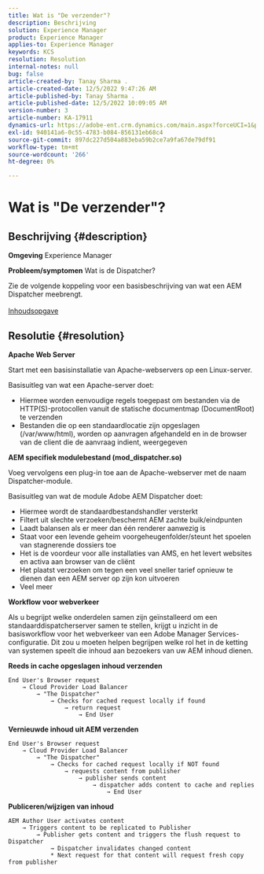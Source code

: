 ```yaml
---
title: Wat is "De verzender"?
description: Beschrijving
solution: Experience Manager
product: Experience Manager
applies-to: Experience Manager
keywords: KCS
resolution: Resolution
internal-notes: null
bug: false
article-created-by: Tanay Sharma .
article-created-date: 12/5/2022 9:47:26 AM
article-published-by: Tanay Sharma .
article-published-date: 12/5/2022 10:09:05 AM
version-number: 3
article-number: KA-17911
dynamics-url: https://adobe-ent.crm.dynamics.com/main.aspx?forceUCI=1&pagetype=entityrecord&etn=knowledgearticle&id=a57eedce-8174-ed11-81aa-6045bd006239
exl-id: 940141a6-0c55-4783-b084-856131eb68c4
source-git-commit: 897dc227d504a883eba59b2ce7a9fa67de79df91
workflow-type: tm+mt
source-wordcount: '266'
ht-degree: 0%

---
```


# Wat is &quot;De verzender&quot;?

## Beschrijving {#description}

<b>Omgeving</b>
Experience Manager


<b>Probleem/symptomen</b>
Wat is de Dispatcher?

Zie de volgende koppeling voor een basisbeschrijving van wat een AEM Dispatcher meebrengt.
<br> <br>[Inhoudsopgave](https://experienceleague.adobe.com/docs/experience-cloud-kcs/kbarticles/KA-17490.html)

## Resolutie {#resolution}


<b>Apache Web Server</b>

Start met een basisinstallatie van Apache-webservers op een Linux-server.

Basisuitleg van wat een Apache-server doet:

- Hiermee worden eenvoudige regels toegepast om bestanden via de HTTP(S)-protocollen vanuit de statische documentmap (DocumentRoot) te verzenden
- Bestanden die op een standaardlocatie zijn opgeslagen (/var/www/html), worden op aanvragen afgehandeld en in de browser van de client die de aanvraag indient, weergegeven




<b>AEM specifiek modulebestand (mod_dispatcher.so)</b>

Voeg vervolgens een plug-in toe aan de Apache-webserver met de naam Dispatcher-module.

Basisuitleg van wat de module Adobe AEM Dispatcher doet:

- Hiermee wordt de standaardbestandshandler versterkt
- Filtert uit slechte verzoeken/beschermt AEM zachte buik/eindpunten
- Laadt balansen als er meer dan één renderer aanwezig is
- Staat voor een levende geheim voorgeheugenfolder/steunt het spoelen van stagnerende dossiers toe
- Het is de voordeur voor alle installaties van AMS, en het levert websites en activa aan browser van de cliënt
- Het plaatst verzoeken om tegen een veel sneller tarief opnieuw te dienen dan een AEM server op zijn kon uitvoeren
- Veel meer




<b>Workflow voor webverkeer</b>

Als u begrijpt welke onderdelen samen zijn geïnstalleerd om een standaarddispatcherserver samen te stellen, krijgt u inzicht in de basisworkflow voor het webverkeer van een Adobe Manager Services-configuratie.
Dit zou u moeten helpen begrijpen welke rol het in de ketting van systemen speelt die inhoud aan bezoekers van uw AEM inhoud dienen.

<b>Reeds in cache opgeslagen inhoud verzenden</b>


```
End User's Browser request 
    → Cloud Provider Load Balancer 
        → "The Dispatcher" 
            → Checks for cached request locally if found 
                → return request 
                    → End User
```


<b>Vernieuwde inhoud uit AEM verzenden</b>


```
End User's Browser request 
    → Cloud Provider Load Balancer 
        → "The Dispatcher" 
            → Checks for cached request locally if NOT found 
                → requests content from publisher 
                    → publisher sends content 
                        → dispatcher adds content to cache and replies 
                            → End User
```


<b>Publiceren/wijzigen van inhoud</b>


```
AEM Author User activates content 
    → Triggers content to be replicated to Publisher 
        → Publisher gets content and triggers the flush request to Dispatcher 
            → Dispatcher invalidates changed content 
            * Next request for that content will request fresh copy from publisher
```
